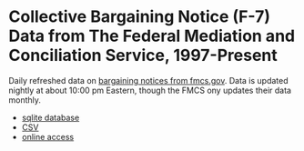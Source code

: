 # Collective Bargaining Notice (F-7) Data from The Federal Mediation and Conciliation Service, 1997-Present

Daily refreshed data on [bargaining notices from fmcs.gov](https://www.fmcs.gov/resources/documents-and-data/#tab-d3d7f5344cef9bab4d3). Data is updated nightly at about 10:00 pm Eastern, though the 
FMCS ony updates their data monthly.

* [sqlite database](http://labordata.github.io/fmcs-f7/f7.db.zip)
* [CSV](http://labordata.github.io/fmcs-f7/f7.csv.zip)
* [online access](https://labordata-warehouse.herokuapp.com/f7)
